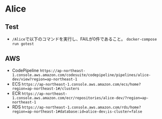 # Alice
## Test
- `/Alice`で以下のコマンドを実行し、FAILが0件であること。
`docker-compose run gotest`

## AWS
- CodePipeline
`https://ap-northeast-1.console.aws.amazon.com/codesuite/codepipeline/pipelines/alice-dev/view?region=ap-northeast-1`
- ECS
`https://ap-northeast-1.console.aws.amazon.com/ecs/home?region=ap-northeast-1#/clusters`
- ECR
`https://ap-northeast-1.console.aws.amazon.com/ecr/repositories/alice-dev/?region=ap-northeast-1`
- RDS
`https://ap-northeast-1.console.aws.amazon.com/rds/home?region=ap-northeast-1#database:id=alice-dev;is-cluster=false`
